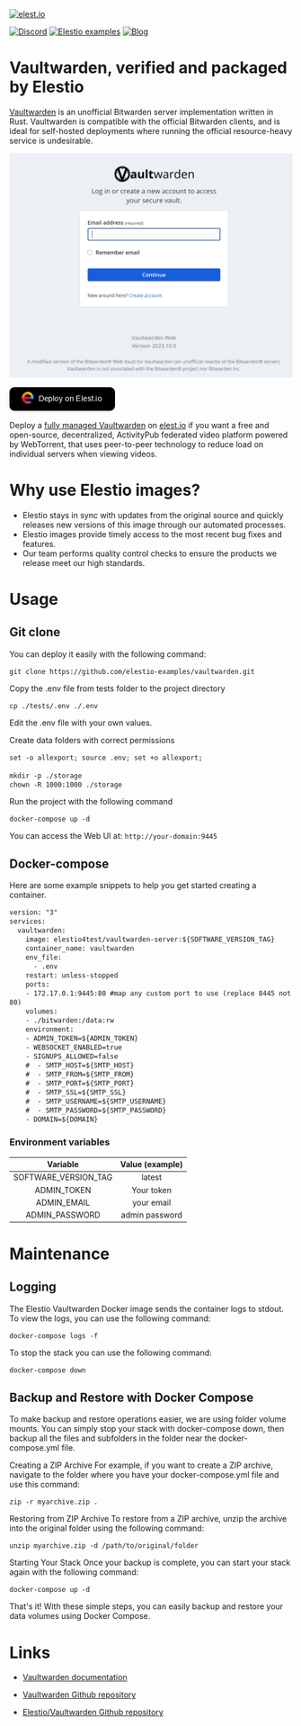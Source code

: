 <a href="https://elest.io">
  <img src="https://elest.io/images/elestio.svg" alt="elest.io" width="150" height="75">
</a>

[![Discord](https://img.shields.io/static/v1.svg?logo=discord&color=f78A38&labelColor=083468&logoColor=ffffff&style=for-the-badge&label=Discord&message=community)](https://discord.gg/4T4JGaMYrD "Get instant assistance and engage in live discussions with both the community and team through our chat feature.")
[![Elestio examples](https://img.shields.io/static/v1.svg?logo=github&color=f78A38&labelColor=083468&logoColor=ffffff&style=for-the-badge&label=github&message=open%20source)](https://github.com/elestio-examples "Access the source code for all our repositories by viewing them.")
[![Blog](https://img.shields.io/static/v1.svg?color=f78A38&labelColor=083468&logoColor=ffffff&style=for-the-badge&label=elest.io&message=Blog)](https://blog.elest.io "Latest news about elestio, open source software, and DevOps techniques.")

# Vaultwarden, verified and packaged by Elestio

[Vaultwarden](https://www.vaultwarden.net/) is an unofficial Bitwarden server implementation written in Rust.
Vaultwarden is compatible with the official Bitwarden clients, and is ideal for self-hosted deployments where running the official resource-heavy service is undesirable.

<img src="https://github.com/elestio-examples/vaultwarden/raw/main/vaultwarden.png" alt="vaultwarden" width="800">

[![deploy](https://github.com/elestio-examples/vaultwarden/raw/main/deploy-on-elestio.png)](https://dash.elest.io/deploy?source=cicd&social=dockerCompose&url=https://github.com/elestio-examples/vaultwarden)

Deploy a <a target="_blank" href="https://elest.io/open-source/vaultwarden">fully managed Vaultwarden</a> on <a target="_blank" href="https://elest.io/">elest.io</a> if you want a free and open-source, decentralized, ActivityPub federated video platform powered by WebTorrent, that uses peer-to-peer technology to reduce load on individual servers when viewing videos.

# Why use Elestio images?

- Elestio stays in sync with updates from the original source and quickly releases new versions of this image through our automated processes.
- Elestio images provide timely access to the most recent bug fixes and features.
- Our team performs quality control checks to ensure the products we release meet our high standards.

# Usage

## Git clone

You can deploy it easily with the following command:

    git clone https://github.com/elestio-examples/vaultwarden.git

Copy the .env file from tests folder to the project directory

    cp ./tests/.env ./.env

Edit the .env file with your own values.

Create data folders with correct permissions

    set -o allexport; source .env; set +o allexport;

    mkdir -p ./storage
    chown -R 1000:1000 ./storage

Run the project with the following command

    docker-compose up -d

You can access the Web UI at: `http://your-domain:9445`

## Docker-compose

Here are some example snippets to help you get started creating a container.

    version: "3"
    services:
      vaultwarden:
        image: elestio4test/vaultwarden-server:${SOFTWARE_VERSION_TAG}
        container_name: vaultwarden
        env_file:
          - .env
        restart: unless-stopped
        ports:
        - 172.17.0.1:9445:80 #map any custom port to use (replace 8445 not 80)
        volumes:
        - ./bitwarden:/data:rw
        environment:
        - ADMIN_TOKEN=${ADMIN_TOKEN}
        - WEBSOCKET_ENABLED=true
        - SIGNUPS_ALLOWED=false
        #  - SMTP_HOST=${SMTP_HOST}
        #  - SMTP_FROM=${SMTP_FROM}
        #  - SMTP_PORT=${SMTP_PORT}
        #  - SMTP_SSL=${SMTP_SSL}
        #  - SMTP_USERNAME=${SMTP_USERNAME}
        #  - SMTP_PASSWORD=${SMTP_PASSWORD}
        - DOMAIN=${DOMAIN}

### Environment variables

|       Variable       |     Value (example)     |
| :------------------: | :---------------------: |
| SOFTWARE_VERSION_TAG |  latest                 |
|     ADMIN_TOKEN      |  Your token             |
|     ADMIN_EMAIL      |     your email          |
|  ADMIN_PASSWORD      | admin password          |


# Maintenance

## Logging

The Elestio Vaultwarden Docker image sends the container logs to stdout. To view the logs, you can use the following command:

    docker-compose logs -f

To stop the stack you can use the following command:

    docker-compose down

## Backup and Restore with Docker Compose

To make backup and restore operations easier, we are using folder volume mounts. You can simply stop your stack with docker-compose down, then backup all the files and subfolders in the folder near the docker-compose.yml file.

Creating a ZIP Archive
For example, if you want to create a ZIP archive, navigate to the folder where you have your docker-compose.yml file and use this command:

    zip -r myarchive.zip .

Restoring from ZIP Archive
To restore from a ZIP archive, unzip the archive into the original folder using the following command:

    unzip myarchive.zip -d /path/to/original/folder

Starting Your Stack
Once your backup is complete, you can start your stack again with the following command:

    docker-compose up -d

That's it! With these simple steps, you can easily backup and restore your data volumes using Docker Compose.

# Links

- <a target="_blank" href="https://docs.cloud68.co/books/instances-faqs/page/vaultwarden">Vaultwarden documentation</a>

- <a target="_blank" href="https://github.com/dani-garcia/vaultwarden">Vaultwarden Github repository</a>

- <a target="_blank" href="https://github.com/elestio-examples/vaultwarden">Elestio/Vaultwarden Github repository</a>
